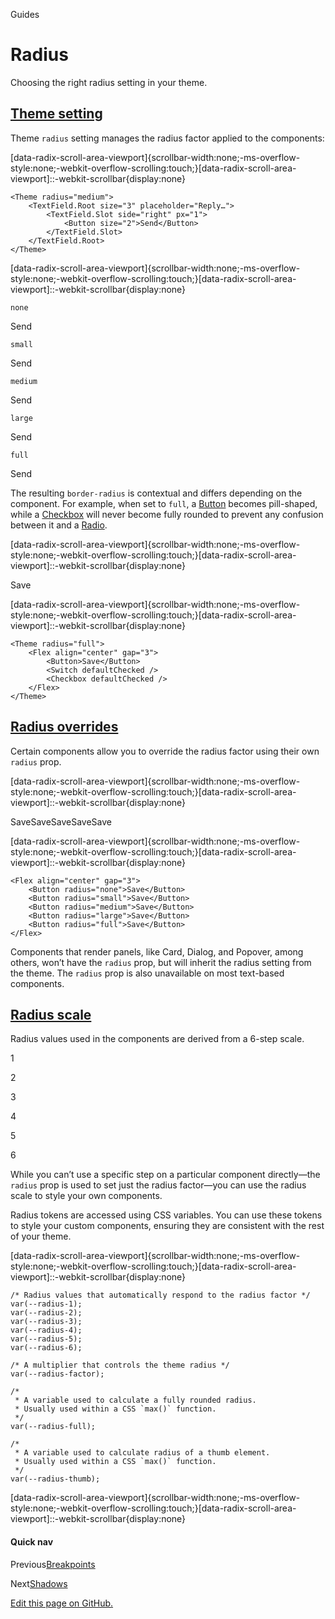 Guides

Radius
======

Choosing the right radius setting in your theme.

[Theme setting](#theme-setting)
-------------------------------

Theme `radius` setting manages the radius factor applied to the components:

\[data-radix-scroll-area-viewport\]{scrollbar-width:none;-ms-overflow-style:none;-webkit-overflow-scrolling:touch;}\[data-radix-scroll-area-viewport\]::-webkit-scrollbar{display:none}

    <Theme radius="medium">
    	<TextField.Root size="3" placeholder="Reply…">
    		<TextField.Slot side="right" px="1">
    			<Button size="2">Send</Button>
    		</TextField.Slot>
    	</TextField.Root>
    </Theme>
    

\[data-radix-scroll-area-viewport\]{scrollbar-width:none;-ms-overflow-style:none;-webkit-overflow-scrolling:touch;}\[data-radix-scroll-area-viewport\]::-webkit-scrollbar{display:none}

`none`

Send

`small`

Send

`medium`

Send

`large`

Send

`full`

Send

The resulting `border-radius` is contextual and differs depending on the component. For example, when set to `full`, a [Button](/themes/docs/components/button) becomes pill-shaped, while a [Checkbox](/themes/docs/components/checkbox) will never become fully rounded to prevent any confusion between it and a [Radio](/themes/docs/components/radio).

\[data-radix-scroll-area-viewport\]{scrollbar-width:none;-ms-overflow-style:none;-webkit-overflow-scrolling:touch;}\[data-radix-scroll-area-viewport\]::-webkit-scrollbar{display:none}

Save

\[data-radix-scroll-area-viewport\]{scrollbar-width:none;-ms-overflow-style:none;-webkit-overflow-scrolling:touch;}\[data-radix-scroll-area-viewport\]::-webkit-scrollbar{display:none}

    <Theme radius="full">
    	<Flex align="center" gap="3">
    		<Button>Save</Button>
    		<Switch defaultChecked />
    		<Checkbox defaultChecked />
    	</Flex>
    </Theme>
    

[Radius overrides](#radius-overrides)
-------------------------------------

Certain components allow you to override the radius factor using their own `radius` prop.

\[data-radix-scroll-area-viewport\]{scrollbar-width:none;-ms-overflow-style:none;-webkit-overflow-scrolling:touch;}\[data-radix-scroll-area-viewport\]::-webkit-scrollbar{display:none}

SaveSaveSaveSaveSave

\[data-radix-scroll-area-viewport\]{scrollbar-width:none;-ms-overflow-style:none;-webkit-overflow-scrolling:touch;}\[data-radix-scroll-area-viewport\]::-webkit-scrollbar{display:none}

    <Flex align="center" gap="3">
    	<Button radius="none">Save</Button>
    	<Button radius="small">Save</Button>
    	<Button radius="medium">Save</Button>
    	<Button radius="large">Save</Button>
    	<Button radius="full">Save</Button>
    </Flex>
    

Components that render panels, like Card, Dialog, and Popover, among others, won’t have the `radius` prop, but will inherit the radius setting from the theme. The `radius` prop is also unavailable on most text-based components.

[Radius scale](#radius-scale)
-----------------------------

Radius values used in the components are derived from a 6-step scale.

1

2

3

4

5

6

While you can’t use a specific step on a particular component directly—the `radius` prop is used to set just the radius factor—you can use the radius scale to style your own components.

Radius tokens are accessed using CSS variables. You can use these tokens to style your custom components, ensuring they are consistent with the rest of your theme.

\[data-radix-scroll-area-viewport\]{scrollbar-width:none;-ms-overflow-style:none;-webkit-overflow-scrolling:touch;}\[data-radix-scroll-area-viewport\]::-webkit-scrollbar{display:none}

    /* Radius values that automatically respond to the radius factor */
    var(--radius-1);
    var(--radius-2);
    var(--radius-3);
    var(--radius-4);
    var(--radius-5);
    var(--radius-6);
    
    /* A multiplier that controls the theme radius */
    var(--radius-factor);
    
    /*
     * A variable used to calculate a fully rounded radius.
     * Usually used within a CSS `max()` function.
     */
    var(--radius-full);
    
    /*
     * A variable used to calculate radius of a thumb element.
     * Usually used within a CSS `max()` function.
     */
    var(--radius-thumb);
    

\[data-radix-scroll-area-viewport\]{scrollbar-width:none;-ms-overflow-style:none;-webkit-overflow-scrolling:touch;}\[data-radix-scroll-area-viewport\]::-webkit-scrollbar{display:none}

#### Quick nav

Previous[Breakpoints](/themes/docs/theme/breakpoints)

Next[Shadows](/themes/docs/theme/shadows)

[Edit this page on GitHub.](https://github.com/radix-ui/website/edit/main/data/themes/docs/theme/radius.mdx "Edit this page on GitHub.")